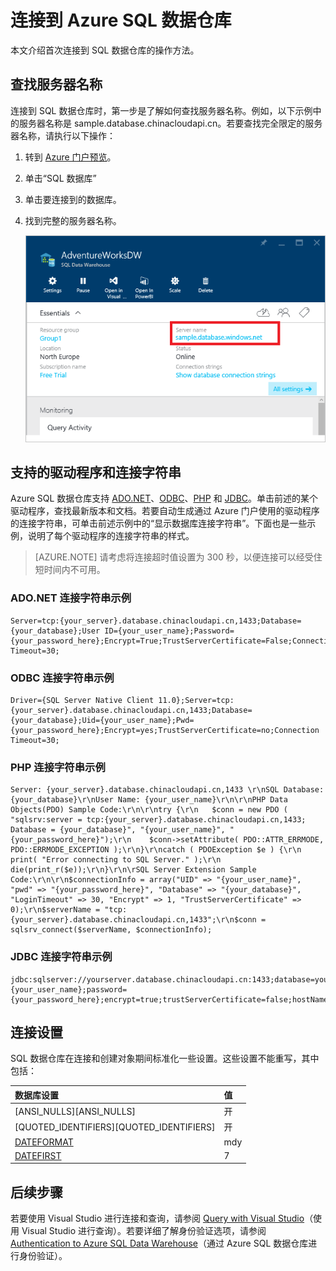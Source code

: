 <properties
   pageTitle="连接到 Azure SQL 数据仓库 | Azure"
   description="如何查找连接到 Azure SQL 数据仓库所需的服务器名称和连接字符串"
   services="sql-data-warehouse"
   documentationCenter="NA"
   authors="sonyam"
   manager="barbkess"
   editor=""/>  


<tags
   ms.service="sql-data-warehouse"
   ms.devlang="NA"
   ms.topic="get-started-article"
   ms.tgt_pltfrm="NA"
   ms.workload="data-services"
   ms.date="10/31/2016"
   wacn.date="12/12/2016"
   ms.author="sonyama;barbkess"/>  


# 连接到 Azure SQL 数据仓库
本文介绍首次连接到 SQL 数据仓库的操作方法。

## 查找服务器名称
连接到 SQL 数据仓库时，第一步是了解如何查找服务器名称。例如，以下示例中的服务器名称是 sample.database.chinacloudapi.cn。若要查找完全限定的服务器名称，请执行以下操作：

1. 转到 [Azure 门户预览][Azure portal]。
2. 单击“SQL 数据库”
3. 单击要连接到的数据库。
4. 找到完整的服务器名称。
   
    ![完整服务器名称][1]  


## 支持的驱动程序和连接字符串
Azure SQL 数据仓库支持 [ADO.NET][ADO.NET]、[ODBC][ODBC]、[PHP][PHP] 和 [JDBC][JDBC]。单击前述的某个驱动程序，查找最新版本和文档。若要自动生成通过 Azure 门户使用的驱动程序的连接字符串，可单击前述示例中的“显示数据库连接字符串”。下面也是一些示例，说明了每个驱动程序的连接字符串的样式。

> [AZURE.NOTE] 请考虑将连接超时值设置为 300 秒，以便连接可以经受住短时间内不可用。

### ADO.NET 连接字符串示例


    Server=tcp:{your_server}.database.chinacloudapi.cn,1433;Database={your_database};User ID={your_user_name};Password={your_password_here};Encrypt=True;TrustServerCertificate=False;Connection Timeout=30;


### ODBC 连接字符串示例


    Driver={SQL Server Native Client 11.0};Server=tcp:{your_server}.database.chinacloudapi.cn,1433;Database={your_database};Uid={your_user_name};Pwd={your_password_here};Encrypt=yes;TrustServerCertificate=no;Connection Timeout=30;


### PHP 连接字符串示例


    Server: {your_server}.database.chinacloudapi.cn,1433 \r\nSQL Database: {your_database}\r\nUser Name: {your_user_name}\r\n\r\nPHP Data Objects(PDO) Sample Code:\r\n\r\ntry {\r\n   $conn = new PDO ( "sqlsrv:server = tcp:{your_server}.database.chinacloudapi.cn,1433; Database = {your_database}", "{your_user_name}", "{your_password_here}");\r\n    $conn->setAttribute( PDO::ATTR_ERRMODE, PDO::ERRMODE_EXCEPTION );\r\n}\r\ncatch ( PDOException $e ) {\r\n   print( "Error connecting to SQL Server." );\r\n   die(print_r($e));\r\n}\r\n\rSQL Server Extension Sample Code:\r\n\r\n$connectionInfo = array("UID" => "{your_user_name}", "pwd" => "{your_password_here}", "Database" => "{your_database}", "LoginTimeout" => 30, "Encrypt" => 1, "TrustServerCertificate" => 0);\r\n$serverName = "tcp:{your_server}.database.chinacloudapi.cn,1433";\r\n$conn = sqlsrv_connect($serverName, $connectionInfo);


### JDBC 连接字符串示例


    jdbc:sqlserver://yourserver.database.chinacloudapi.cn:1433;database=yourdatabase;user={your_user_name};password={your_password_here};encrypt=true;trustServerCertificate=false;hostNameInCertificate=*.database.chinacloudapi.cn;loginTimeout=30;


## 连接设置

SQL 数据仓库在连接和创建对象期间标准化一些设置。这些设置不能重写，其中包括：

| 数据库设置 | 值 |
|:--- |:--- |
| [ANSI\_NULLS][ANSI_NULLS] |开 |
| [QUOTED\_IDENTIFIERS][QUOTED_IDENTIFIERS] |开 |
| [DATEFORMAT][DATEFORMAT] |mdy |
| [DATEFIRST][DATEFIRST] |7 |

## 后续步骤
若要使用 Visual Studio 进行连接和查询，请参阅 [Query with Visual Studio][Query with Visual Studio]（使用 Visual Studio 进行查询）。若要详细了解身份验证选项，请参阅 [Authentication to Azure SQL Data Warehouse][Authentication to Azure SQL Data Warehouse]（通过 Azure SQL 数据仓库进行身份验证）。

<!--Articles-->

[Query with Visual Studio]: /documentation/articles/sql-data-warehouse-query-visual-studio/
[Authentication to Azure SQL Data Warehouse]: /documentation/articles/sql-data-warehouse-authentication/

<!--MSDN references-->
[ADO.NET]: https://msdn.microsoft.com/zh-cn/library/e80y5yhx(v=vs.110).aspx
[ODBC]: https://msdn.microsoft.com/zh-cn/library/jj730314.aspx
[PHP]: https://msdn.microsoft.com/zh-cn/library/cc296172.aspx?f=255&MSPPError=-2147217396
[JDBC]: https://msdn.microsoft.com/zh-cn/library/mt484311(v=sql.110).aspx
[ANSI\_NULLS]: https://msdn.microsoft.com/zh-cn/library/ms188048.aspx
[QUOTED\_IDENTIFIERS]: https://msdn.microsoft.com/zh-cn/library/ms174393.aspx
[DATEFORMAT]: https://msdn.microsoft.com/zh-cn/library/ms189491.aspx
[DATEFIRST]: https://msdn.microsoft.com/zh-cn/library/ms181598.aspx

<!--Other-->
[Azure portal]: https://portal.azure.cn

<!--Image references-->

[1]: ./media/sql-data-warehouse-connect-overview/get-server-name.png

<!---HONumber=Mooncake_1205_2016-->